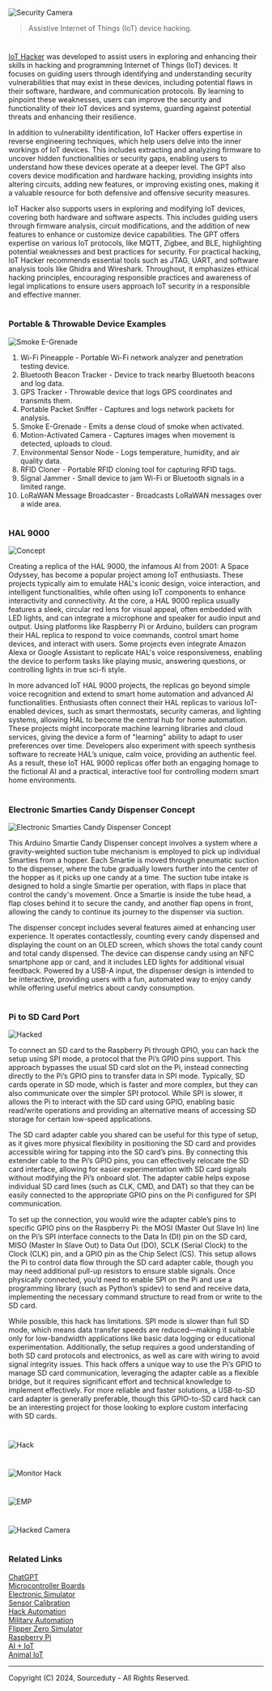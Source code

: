 ![Security Camera](https://github.com/user-attachments/assets/d5cd519c-df22-4c88-994a-4d004e2bb3c7)

> Assistive Internet of Things (IoT) device hacking.

#

[IoT Hacker](https://chatgpt.com/g/g-ZeaWspw0A-iot-hacker) was developed to assist users in exploring and enhancing their skills in hacking and programming Internet of Things (IoT) devices. It focuses on guiding users through identifying and understanding security vulnerabilities that may exist in these devices, including potential flaws in their software, hardware, and communication protocols. By learning to pinpoint these weaknesses, users can improve the security and functionality of their IoT devices and systems, guarding against potential threats and enhancing their resilience.

In addition to vulnerability identification, IoT Hacker offers expertise in reverse engineering techniques, which help users delve into the inner workings of IoT devices. This includes extracting and analyzing firmware to uncover hidden functionalities or security gaps, enabling users to understand how these devices operate at a deeper level. The GPT also covers device modification and hardware hacking, providing insights into altering circuits, adding new features, or improving existing ones, making it a valuable resource for both defensive and offensive security measures.

IoT Hacker also supports users in exploring and modifying IoT devices, covering both hardware and software aspects. This includes guiding users through firmware analysis, circuit modifications, and the addition of new features to enhance or customize device capabilities. The GPT offers expertise on various IoT protocols, like MQTT, Zigbee, and BLE, highlighting potential weaknesses and best practices for security. For practical hacking, IoT Hacker recommends essential tools such as JTAG, UART, and software analysis tools like Ghidra and Wireshark. Throughout, it emphasizes ethical hacking principles, encouraging responsible practices and awareness of legal implications to ensure users approach IoT security in a responsible and effective manner.

#
### Portable & Throwable Device Examples

![Smoke E-Grenade](https://github.com/user-attachments/assets/c21abf21-38ed-4e28-95c1-b71d9784af2b)

1. Wi-Fi Pineapple - Portable Wi-Fi network analyzer and penetration testing device.
2. Bluetooth Beacon Tracker - Device to track nearby Bluetooth beacons and log data.
3. GPS Tracker - Throwable device that logs GPS coordinates and transmits them.
4. Portable Packet Sniffer - Captures and logs network packets for analysis.
5. Smoke E-Grenade - Emits a dense cloud of smoke when activated.
6. Motion-Activated Camera - Captures images when movement is detected, uploads to cloud.
7. Environmental Sensor Node - Logs temperature, humidity, and air quality data.
8. RFID Cloner - Portable RFID cloning tool for capturing RFID tags.
9. Signal Jammer - Small device to jam Wi-Fi or Bluetooth signals in a limited range.
10. LoRaWAN Message Broadcaster - Broadcasts LoRaWAN messages over a wide area.

#
### HAL 9000

![Concept](https://github.com/user-attachments/assets/743b5761-07d7-4fdc-ab48-21d16afffb0c)

Creating a replica of the HAL 9000, the infamous AI from 2001: A Space Odyssey, has become a popular project among IoT enthusiasts. These projects typically aim to emulate HAL's iconic design, voice interaction, and intelligent functionalities, while often using IoT components to enhance interactivity and connectivity. At the core, a HAL 9000 replica usually features a sleek, circular red lens for visual appeal, often embedded with LED lights, and can integrate a microphone and speaker for audio input and output. Using platforms like Raspberry Pi or Arduino, builders can program their HAL replica to respond to voice commands, control smart home devices, and interact with users. Some projects even integrate Amazon Alexa or Google Assistant to replicate HAL's voice responsiveness, enabling the device to perform tasks like playing music, answering questions, or controlling lights in true sci-fi style.

In more advanced IoT HAL 9000 projects, the replicas go beyond simple voice recognition and extend to smart home automation and advanced AI functionalities. Enthusiasts often connect their HAL replicas to various IoT-enabled devices, such as smart thermostats, security cameras, and lighting systems, allowing HAL to become the central hub for home automation. These projects might incorporate machine learning libraries and cloud services, giving the device a form of "learning" ability to adapt to user preferences over time. Developers also experiment with speech synthesis software to recreate HAL’s unique, calm voice, providing an authentic feel. As a result, these IoT HAL 9000 replicas offer both an engaging homage to the fictional AI and a practical, interactive tool for controlling modern smart home environments.

#
### Electronic Smarties Candy Dispenser Concept

![Electronic Smarties Candy Dispenser Concept](https://github.com/user-attachments/assets/e78a78b3-43fa-4283-9f31-28c520d0f2ae)

This Arduino Smartie Candy Dispenser concept involves a system where a gravity-weighted suction tube mechanism is employed to pick up individual Smarties from a hopper. Each Smartie is moved through pneumatic suction to the dispenser, where the tube gradually lowers further into the center of the hopper as it picks up one candy at a time. The suction tube intake is designed to hold a single Smartie per operation, with flaps in place that control the candy's movement. Once a Smartie is inside the tube head, a flap closes behind it to secure the candy, and another flap opens in front, allowing the candy to continue its journey to the dispenser via suction.

The dispenser concept includes several features aimed at enhancing user experience. It operates contactlessly, counting every candy dispensed and displaying the count on an OLED screen, which shows the total candy count and total candy dispensed. The device can dispense candy using an NFC smartphone app or card, and it includes LED lights for additional visual feedback. Powered by a USB-A input, the dispenser design is intended to be interactive, providing users with a fun, automated way to enjoy candy while offering useful metrics about candy consumption.

#
### Pi to SD Card Port

![Hacked](https://github.com/user-attachments/assets/2406dc62-834b-4fdf-83a9-50ad664bcc20)

To connect an SD card to the Raspberry Pi through GPIO, you can hack the setup using SPI mode, a protocol that the Pi’s GPIO pins support. This approach bypasses the usual SD card slot on the Pi, instead connecting directly to the Pi’s GPIO pins to transfer data in SPI mode. Typically, SD cards operate in SD mode, which is faster and more complex, but they can also communicate over the simpler SPI protocol. While SPI is slower, it allows the Pi to interact with the SD card using GPIO, enabling basic read/write operations and providing an alternative means of accessing SD storage for certain low-speed applications.

The SD card adapter cable you shared can be useful for this type of setup, as it gives more physical flexibility in positioning the SD card and provides accessible wiring for tapping into the SD card’s pins. By connecting this extender cable to the Pi’s GPIO pins, you can effectively relocate the SD card interface, allowing for easier experimentation with SD card signals without modifying the Pi’s onboard slot. The adapter cable helps expose individual SD card lines (such as CLK, CMD, and DAT) so that they can be easily connected to the appropriate GPIO pins on the Pi configured for SPI communication.

To set up the connection, you would wire the adapter cable’s pins to specific GPIO pins on the Raspberry Pi: the MOSI (Master Out Slave In) line on the Pi’s SPI interface connects to the Data In (DI) pin on the SD card, MISO (Master In Slave Out) to Data Out (DO), SCLK (Serial Clock) to the Clock (CLK) pin, and a GPIO pin as the Chip Select (CS). This setup allows the Pi to control data flow through the SD card adapter cable, though you may need additional pull-up resistors to ensure stable signals. Once physically connected, you’d need to enable SPI on the Pi and use a programming library (such as Python’s spidev) to send and receive data, implementing the necessary command structure to read from or write to the SD card.

While possible, this hack has limitations. SPI mode is slower than full SD mode, which means data transfer speeds are reduced—making it suitable only for low-bandwidth applications like basic data logging or educational experimentation. Additionally, the setup requires a good understanding of both SD card protocols and electronics, as well as care with wiring to avoid signal integrity issues. This hack offers a unique way to use the Pi’s GPIO to manage SD card communication, leveraging the adapter cable as a flexible bridge, but it requires significant effort and technical knowledge to implement effectively. For more reliable and faster solutions, a USB-to-SD card adapter is generally preferable, though this GPIO-to-SD card hack can be an interesting project for those looking to explore custom interfacing with SD cards.



#
![Hack](https://github.com/user-attachments/assets/3fbdaae8-5121-4895-a992-0e48aa74f795)
#
![Monitor Hack](https://github.com/user-attachments/assets/a0e30917-40d8-467f-8b4e-66c280c8af24)
#
![EMP](https://github.com/user-attachments/assets/4745be18-daa4-4bc2-a7d3-90b0324fe6f6)
#
![Hacked Camera](https://github.com/user-attachments/assets/b1508735-2511-4e02-9e22-f916b59e4ec1)

#
### Related Links

[ChatGPT](https://github.com/sourceduty/ChatGPT)
<br>
[Microcontroller Boards](https://github.com/sourceduty/Microcontroller_Boards)
<br>
[Electronic Simulator](https://chat.openai.com/g/g-409Bg1hAQ-electronic-simulator)
<br>
[Sensor Calibration](https://github.com/sourceduty/Sensor_Calibration)
<br>
[Hack Automation](https://github.com/sourceduty/Hack_Automation)
<br>
[Military Automation](https://github.com/sourceduty/Military_Automation)
<br>
[Flipper Zero Simulator](https://github.com/sourceduty/Flipper_Zero_Simulator)
<br>
[Raspberry Pi](https://github.com/sourceduty/Raspberry_Pi)
<br>
[AI + IoT](https://github.com/sourceduty/AI_IoT)
<br>
[Animal IoT](https://github.com/sourceduty/Animal_IoT)

***
Copyright (C) 2024, Sourceduty - All Rights Reserved.
